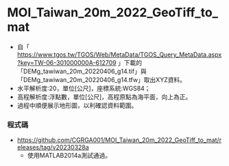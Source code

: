 # MOI_Taiwan_20m_2022_GeoTiff_to_mat
+ 自「 https://www.tgos.tw/TGOS/Web/MetaData/TGOS_Query_MetaData.aspx?key=TW-06-301000000A-612709 」下載的「DEMg_tawiwan_20m_20220406_g14.tif」與「DEMg_tawiwan_20m_20220406_g14.tfw」取出XYZ資料。
+ 水平解析度:20，單位[公尺]，座標系統:WGS84；
+ 高程解析度:浮點數，單位[公尺]，高程原點為海平面，向上為正。
+ 過程中順便展示地形圖，以利確認資料範圍。

### 程式碼
+ https://github.com/CGRGA001/MOI_Taiwan_20m_2022_GeoTiff_to_mat/releases/tag/v20230328a
  + 使用MATLAB2014a測試通過。
